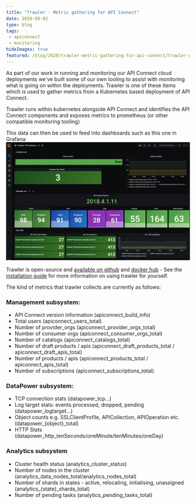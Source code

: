 ```yaml
---
title: "Trawler - Metric gathering for API Connect"
date: 2020-06-02
type: blog
tags: 
 - apiconnect
 - monitoring
hideImages: true
featured: /blog/2020/trawler-metric-gathering-for-api-connect/trawler-grafana.png
---
```


As part of our work in running and monitoring our API Connect cloud deployments we've built some of our own tooling to assist with monitoring what is going on within the deployments.  Trawler is one of these items which is used to gather metrics from a Kubernetes based deployment of API Connect. 
<!--more-->
Trawler runs within kubernetes alongside API Connect and identifies the API Connect components and exposes metrics to prometheus (or other compatible monitoring tooling)

This data can then be used to feed into dashboards such as this one in Grafana:
![Grafana dashboard](trawler-grafana.png)


Trawler is open-source and [available on github](https://github.com/ibm/apiconnect-trawler) and [docker hub](https://hub.docker.com/repository/docker/rickymoorhouse/trawler) - See the [installation guide](https://github.com/IBM/apiconnect-trawler/blob/main/docs/install.md) for more information on using trawler for yourself.

<!--more-->

The kind of metrics that trawler collects are currently as follows:

### Management subsystem:
 - API Connect version information (apiconnect_build_info)
 - Total users (apiconnect_users_total)
 - Number of provider_orgs (apiconnect_provider_orgs_total)
 - Number of consumer orgs (apiconnect_consumer_orgs_total)
 - Number of catalogs (apiconnect_catalogs_total)
 - Number of draft products / apis (apiconnect_draft_products_total / apiconnect_draft_apis_total)
 - Number of products / apis (apiconnect_products_total / apiconnect_apis_total)
 - Number of subscriptions (apiconnect_subscriptions_total)


### DataPower subsystem:
 - TCP connection stats (datapower_tcp...)
 - Log target stats: events processed, dropped, pending (datapower_logtarget...)
 - Object counts e.g. SSLClientProfile, APICollection, APIOperation etc. (datapower_{object}_total) 
 - HTTP Stats (datapower_http_tenSeconds/oneMinute/tenMinutes/oneDay)

### Analytics subsystem

 - Cluster health status (analytics_cluster_status)
 - Number of nodes in the cluster (analytics_data_nodes_total/analytics_nodes_total)
 - Number of shards in states - active, relocating, initialising, unassigned (analytics_{state}_shards_total)
 - Number of pending tasks (analytics_pending_tasks_total)
